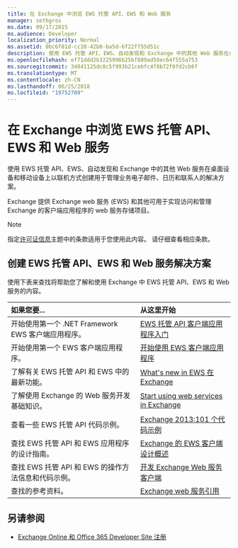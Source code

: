 ```yaml
---
title: 在 Exchange 中浏览 EWS 托管 API、EWS 和 Web 服务
manager: sethgros
ms.date: 09/17/2015
ms.audience: Developer
localization_priority: Normal
ms.assetid: 0bc6f81d-cc10-42b0-ba5d-6f22ff55d51c
description: 使用 EWS 托管 API、EWS、自动发现和 Exchange 中的其他 Web 服务在桌面设备和移动设备上以联机方式创建用于管理业务电子邮件、日历和联系人的解决方案。
ms.openlocfilehash: ef71ddd2b3225996b25bf889ad58ec64f555a753
ms.sourcegitcommit: 34041125dc8c5f993b21cebfc4f8b72f0fd2cb6f
ms.translationtype: MT
ms.contentlocale: zh-CN
ms.lasthandoff: 06/25/2018
ms.locfileid: "19752709"
---
```

# <a name="explore-the-ews-managed-api-ews-and-web-services-in-exchange"></a>在 Exchange 中浏览 EWS 托管 API、EWS 和 Web 服务

使用 EWS 托管 API、EWS、自动发现和 Exchange 中的其他 Web 服务在桌面设备和移动设备上以联机方式创建用于管理业务电子邮件、日历和联系人的解决方案。 
  
Exchange 提供 Exchange web 服务 (EWS) 和其他可用于实现访问和管理 Exchange 的客户端应用程序的 web 服务存储项目。
  
> [!NOTE]
> 指定[许可证信息](license-information.md)主题中的条款适用于您使用此内容。 请仔细查看相应条款。 
  
## <a name="create-ews-managed-api-ews-and-web-services-solutions"></a>创建 EWS 托管 API、EWS 和 Web 服务解决方案

使用下表来查找将帮助您了解和使用 Exchange 中 EWS 托管 API、EWS 和 Web 服务的内容。
  
|如果您要...|从这里开始|
|:-----|:-----|
|开始使用第一个 .NET Framework EWS 客户端应用程序。  <br/> |[EWS 托管 API 客户端应用程序入门](get-started-with-ews-managed-api-client-applications.md) <br/> |
|开始使用第一个 EWS 客户端应用程序。  <br/> |[开始使用 EWS 客户端应用程序](get-started-with-ews-client-applications.md) <br/> |
|了解有关 EWS 托管 API 和 EWS 中的最新功能。  <br/> |[What's new in EWS 在 Exchange](whats-new-in-ews-and-other-web-services-in-exchange.md) <br/> |
|了解使用 Exchange 的 Web 服务开发基础知识。  <br/> |[Start using web services in Exchange](start-using-web-services-in-exchange.md) <br/> |
|查看一些 EWS 托管 API 代码示例。  <br/> |[Exchange 2013:101 个代码示例](http://code.msdn.microsoft.com/exchange/Exchange-2013-101-Code-3c38582c) <br/> |
|查找 EWS 托管 API 和 EWS 应用程序的设计指南。  <br/> |[Exchange 的 EWS 客户端设计概述](ews-client-design-overview-for-exchange.md) <br/> |
|查找 EWS 托管 API 和 EWS 的操作方法信息和代码示例。  <br/> |[开发 Exchange Web 服务客户端](develop-web-service-clients-for-exchange.md) <br/> |
|查找的参考资料。  <br/> |[Exchange web 服务引用](../web-service-reference/web-services-reference-for-exchange.md) <br/> |
   
## <a name="see-also"></a>另请参阅
    
- [Exchange Online 和 Office 365 Developer Site 注册](https://docs.microsoft.com/en-us/sharepoint/dev/sp-add-ins/set-up-a-development-environment-for-sharepoint-add-ins-on-office-365)
    


